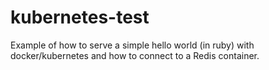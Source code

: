# kubernetes-test
Example of how to serve a simple hello world (in ruby) with docker/kubernetes and how to connect to a Redis container.
